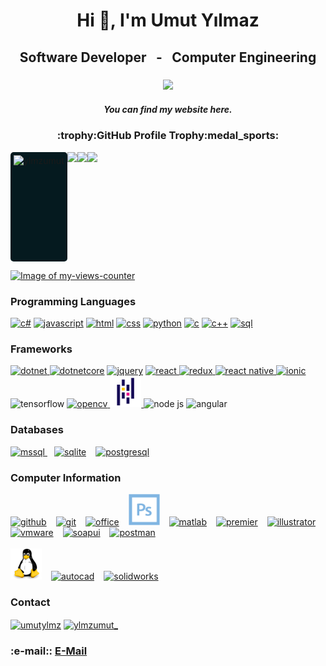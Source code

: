 <h1 align="center">Hi 👋, I'm Umut Yılmaz</h1>
<h2 align="center">Software Developer &ensp;-&ensp; Computer Engineering</h2>


<h3 align="center"><a href="http://umutylmz.com"><img src="https://github.com/ylmzumut/ylmzumut/blob/main/umutylmz.png" height="50"/></a><br/><h5 align="center">You can find my website here.</h5></h3>

<h3 align="center">:trophy:GitHub Profile Trophy:medal_sports:</h3>

<div align="center">
  <div style="display: flex;">
 <img src="https://github-profile-trophy.vercel.app/?username=ylmzumut&row=1&column=7&&no-frame=true&no-bg=true&margin-w=15&theme=gitdimmed" alt="ylmzumut" style="transform: scale(1); background-color: #051a1f; border-radius:5px; padding:5px;" />
 
<img src="https://github-readme-stats.vercel.app/api/top-langs/?username=ylmzumut&layout=compact&show_icons=true&title_color=38b26b&icon_color=38b26b&text_color=daf7dc&bg_color=051a1f&locale=en&hide_border=true" style="vertical-align: top; height:175px" />

<img src="https://github-readme-stats.vercel.app/api?username=ylmzumut&show_icons=enue&title_color=38b26b&icon_color=38b26b&text_color=daf7dc&bg_color=051a1f&locale=tr&hide_border=true" style="vertical-align: top; height:175px" />

<img src="https://github-readme-streak-stats.herokuapp.com?user=ylmzumut&theme=android-dark&hide_border=true&border_radius=5&locale=en&date_format=j%20M%5B%20Y%5D&background=051A1F" style="vertical-align: top; height:175px" />
  </div>
</div>

[![Image of my-views-counter](https://github.com/ylmzumut/my-views-counter/blob/master/svg/471639041/badge.svg)](https://github.com/ylmzumut/my-views-counter/blob/master/readme/471639041/week.md)



<h3 align="left" id="programming">Programming Languages</h3>
<p align="left">
<a href="#programming"><img src="https://skillicons.dev/icons?i=cs&theme=dark" alt="c#" height="50"/></a>
<a href="#programming"><img src="https://skillicons.dev/icons?i=javascript&theme=dark" alt="javascript" height="50"/></a>
<a href="#programming"><img src="https://skillicons.dev/icons?i=html&theme=dark" alt="html" height="50"/></a>
<a href="#programming"><img src="https://skillicons.dev/icons?i=css&theme=dark" alt="css" height="50"/></a>
<a href="#programming"><img src="https://skillicons.dev/icons?i=py&theme=dark" alt="python" height="50"/></a>
<a href="#programming"><img src="https://skillicons.dev/icons?i=c&theme=dark" alt="c" height="50"/></a>
<a href="#programming"><img src="https://skillicons.dev/icons?i=cpp&theme=dark" alt="c++" height="50"/></a>
<a href="#programming"><img src="https://github.com/ylmzumut/ylmzumut/blob/main/skills/SQL.png?raw=true" alt="sql" height="50"/> </a>
  </p>
  
<h3 align="left" id="framework">Frameworks</h3>
<p align="left" >
<a href="#framework"><img src="https://github.com/ylmzumut/ylmzumut/blob/main/skills/DotNet.png" alt="dotnet" height="50"/>  </a>
<a href="#framework"><img src="https://github.com/ylmzumut/ylmzumut/blob/main/skills/DotNetCore.png" alt="dotnetcore" height="50"/></a>
<a href="#framework"><img src="https://github.com/ylmzumut/ylmzumut/blob/main/skills/JQuery.png" alt="jquery" width="50" height="50"/></a>
<a href="#framework"><img src="https://github.com/ylmzumut/ylmzumut/blob/main/skills/React.png" alt="react"  height="50"/>  </a>
<a href="#framework"><img src="https://github.com/ylmzumut/ylmzumut/blob/main/skills/Redux.png" alt="redux" height="50"/>  </a>
<a href="#framework"><img src="https://github.com/ylmzumut/ylmzumut/blob/main/skills/React_Native.png" alt="react native"  height="50"/>  </a>
<a href="#framework"><img src="https://github.com/ylmzumut/ylmzumut/blob/main/skills/Ionic.png" alt="ionic"  height="50"/>  </a>
<br/>
<img src="https://skillicons.dev/icons?i=tensorflow&theme=dark"  alt="tensorflow"  height="50" />
<a href="#framework"><img src="https://github.com/ylmzumut/ylmzumut/blob/main/skills/OpenCV.png" alt="opencv"  height="50"/>  </a>
<a href="#framework"><img src="https://raw.githubusercontent.com/devicons/devicon/2ae2a900d2f041da66e950e4d48052658d850630/icons/pandas/pandas-original.svg" alt="pandas" width="50" height="50"/>    </a>
<img src="https://skillicons.dev/icons?i=nodejs&theme=dark" alt="node js"  height="50" />
<img src="https://skillicons.dev/icons?i=angular&theme=dark"  alt="angular"  height="50" />

</p>
    
<h3 align="left" id="datebase">Databases</h3>
<p align="left" >
  <!-- MSSQL -->
<a href="#datebase"><img src="https://i.hizliresim.com/7ulhk0y.png" alt="mssql" height="50"/>  </a>
<!-- SQLite -->&ensp;
<a href="#datebase"><img src="https://www.vectorlogo.zone/logos/sqlite/sqlite-icon.svg" alt="sqlite" height="50"/></a>
  <!-- postgresql -->&ensp;
  <a href="#datebase"><img src="https://upload.wikimedia.org/wikipedia/commons/thumb/2/29/Postgresql_elephant.svg/745px-Postgresql_elephant.svg.png" alt="postgresql" height="50"/> </a>
</p>

<h3 align="left" id="cominfo">Computer Information</h3>
<p align="left" >
<!-- github -->
 <a href="#cominfo"><img src="https://cdn-icons-png.flaticon.com/512/25/25231.png" alt="github" height="50"/></a>
<!-- git -->&ensp;
   <a href="#cominfo"><img src="https://www.vectorlogo.zone/logos/git-scm/git-scm-icon.svg" alt="git" height="50"/></a>
<!-- office -->&ensp;
   <a href="#cominfo"><img src="https://upload.wikimedia.org/wikipedia/commons/thumb/0/0c/Microsoft_Office_logo_%282013%E2%80%932019%29.svg/1728px-Microsoft_Office_logo_%282013%E2%80%932019%29.svg.png" alt="office" height="50"/></a>
<!-- photoshop -->&ensp;
   <a href="#cominfo"><img src="https://raw.githubusercontent.com/devicons/devicon/master/icons/photoshop/photoshop-line.svg" alt="photoshop" height="50"/></a>
<!-- matlab -->&ensp;
 <a href="#cominfo"><img src="https://upload.wikimedia.org/wikipedia/commons/2/21/Matlab_Logo.png" alt="matlab" height="50"/></a>
<!-- premier -->&ensp;
   <a href="#cominfo"><img src="https://ph-test-11.slatic.net/p/c1ed676f6c550b5537b93f23cefa031e.png" alt="premier" height="50"/></a>
<!-- illustrator -->&ensp;
 <a href="#cominfo"><img src="https://www.vectorlogo.zone/logos/adobe_illustrator/adobe_illustrator-icon.svg" alt="illustrator" height="50"/></a>
<!-- vmware -->&ensp;
   <a href="#cominfo"><img src="https://www.freepnglogos.com/uploads/vmware-png-logo/vmware-workstation-universal-keygen-png-logo-0.png" alt="vmware" height="50"/></a>
  <!-- soapui -->&ensp;
   <a href="#cominfo"><img src="https://www.soapui.org/smartbearbrand/media/images/logos/product-only/su_product-only-clr.svg" alt="soapui" height="50"/></a>
  <!-- postman -->&ensp;
   <a href="#cominfo"><img src="https://www.vectorlogo.zone/logos/getpostman/getpostman-icon.svg" alt="postman" height="50"/></a>
      <!-- linux -->&ensp;  <br/>   <br/> 
 <a href="#cominfo"><img src="https://raw.githubusercontent.com/devicons/devicon/master/icons/linux/linux-original.svg" alt="linux" height="50"/></a>
  <!-- autocad -->&ensp;
   <a href="#cominfo"><img src="https://1.bp.blogspot.com/-Ynk6RtwM4rE/XrgR7i5obQI/AAAAAAACRco/Kz9NDMA_F_YEjQLJDwwsbStjT5Tl4a9vQCK4BGAsYHg/d/AutoCAD_2018_icon.png" alt="autocad" height="50"/></a>
  <!-- solidworks -->&ensp;
   <a href="#cominfo"><img src="https://icon-library.com/images/solidworks-icon/solidworks-icon-24.jpg" alt="solidworks" height="50"/></a>
</p>

<h3 align="left">Contact</h3>
<p align="left">
<a href="https://linkedin.com/in/umutylmz" target="blank"><img align="center"  src="https://raw.githubusercontent.com/rahuldkjain/github-profile-readme-generator/master/src/images/icons/Social/linked-in-alt.svg" alt="umutylmz" height="30" width="45"/></a> <a href="https://instagram.com/ylmzumut_" target="blank"><img align="center" src="https://raw.githubusercontent.com/rahuldkjain/github-profile-readme-generator/master/src/images/icons/Social/instagram.svg" alt="ylmzumut_" height="30" width="45"/></a>
 <h3 display="flex" align-items"center">:e-mail:: <a href="mailto:umutylmz.ce@gmail.com" target="blank">E-Mail</h3></a> 
</p>
